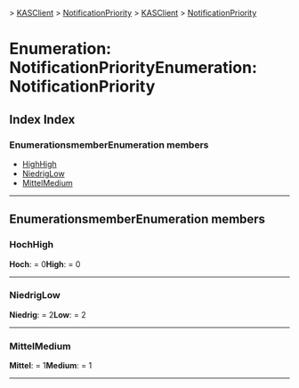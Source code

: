 <span data-ttu-id="14317-101">[](../README.md) > [KASClient](../modules/kasclient.md) > [NotificationPriority](../enums/kasclient.notificationpriority.md)</span><span class="sxs-lookup"><span data-stu-id="14317-101">[](../README.md) > [KASClient](../modules/kasclient.md) > [NotificationPriority](../enums/kasclient.notificationpriority.md)</span></span>

# <a name="enumeration-notificationpriority"></a><span data-ttu-id="14317-102">Enumeration: NotificationPriority</span><span class="sxs-lookup"><span data-stu-id="14317-102">Enumeration: NotificationPriority</span></span>

## <a name="index"></a><span data-ttu-id="14317-103">Index </span><span class="sxs-lookup"><span data-stu-id="14317-103">Index</span></span>

### <a name="enumeration-members"></a><span data-ttu-id="14317-104">Enumerationsmember</span><span class="sxs-lookup"><span data-stu-id="14317-104">Enumeration members</span></span>

* [<span data-ttu-id="14317-105">High</span><span class="sxs-lookup"><span data-stu-id="14317-105">High</span></span>](kasclient.notificationpriority.md#high)
* [<span data-ttu-id="14317-106">Niedrig</span><span class="sxs-lookup"><span data-stu-id="14317-106">Low</span></span>](kasclient.notificationpriority.md#low)
* [<span data-ttu-id="14317-107">Mittel</span><span class="sxs-lookup"><span data-stu-id="14317-107">Medium</span></span>](kasclient.notificationpriority.md#medium)

---

## <a name="enumeration-members"></a><span data-ttu-id="14317-108">Enumerationsmember</span><span class="sxs-lookup"><span data-stu-id="14317-108">Enumeration members</span></span>

<a id="high"></a>

###  <a name="high"></a><span data-ttu-id="14317-109">Hoch</span><span class="sxs-lookup"><span data-stu-id="14317-109">High</span></span>

<span data-ttu-id="14317-110">**Hoch**: = 0</span><span class="sxs-lookup"><span data-stu-id="14317-110">**High**:  = 0</span></span>

___

<a id="low"></a>

###  <a name="low"></a><span data-ttu-id="14317-111">Niedrig</span><span class="sxs-lookup"><span data-stu-id="14317-111">Low</span></span>

<span data-ttu-id="14317-112">**Niedrig**: = 2</span><span class="sxs-lookup"><span data-stu-id="14317-112">**Low**:  = 2</span></span>

___

<a id="medium"></a>

###  <a name="medium"></a><span data-ttu-id="14317-113">Mittel</span><span class="sxs-lookup"><span data-stu-id="14317-113">Medium</span></span>

<span data-ttu-id="14317-114">**Mittel**: = 1</span><span class="sxs-lookup"><span data-stu-id="14317-114">**Medium**:  = 1</span></span>

___

